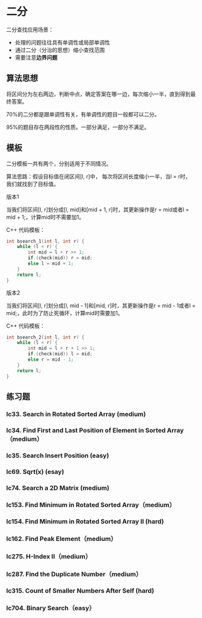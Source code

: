# 二分

二分查找应用场景：

- 处理的问题往往具有单调性或局部单调性
- 通过二分（分治的思想）缩小查找范围
- 需要注意**边界问题**

## 算法思想

将区间分为左右两边，判断中点，确定答案在哪一边，每次缩小一半，直到得到最终答案。

70%的二分都是跟单调性有关，有单调性的题目一般都可以二分。

95%的题目存在两段性的性质。一部分满足，一部分不满足。

## 模板

二分模板一共有两个，分别适用于不同情况。

算法思路：假设目标值在闭区间[l, r]中， 每次将区间长度缩小一半，当l = r时，我们就找到了目标值。

版本1

当我们将区间[l, r]划分成[l, mid]和[mid + 1, r]时，其更新操作是r = mid或者l = mid + 1;，计算mid时不需要加1。

C++ 代码模板：

```cpp
int bsearch_1(int l, int r) {
    while (l < r) {
        int mid = l + r >> 1;
        if (check(mid)) r = mid;
        else l = mid + 1;
    }
    return l;
}
```

版本2

当我们将区间[l, r]划分成[l, mid - 1]和[mid, r]时，其更新操作是r = mid - 1或者l = mid;，此时为了防止死循环，计算mid时需要加1。

C++ 代码模板：

```cpp
int bsearch_2(int l, int r) {
    while (l < r) {
        int mid = l + r + 1 >> 1;
        if (check(mid)) l = mid;
        else r = mid - 1;
    }
    return l;
}
```

## 练习题

### lc33. Search in Rotated Sorted Array (medium)

### lc34. Find First and Last Position of Element in Sorted Array（medium）

### lc35. Search Insert Position (easy)

### lc69. Sqrt(x) (esay)

### lc74. Search a 2D Matrix (medium)

### lc153. Find Minimum in Rotated Sorted Array（medium）

### lc154. Find Minimum in Rotated Sorted Array II (hard)

### lc162. Find Peak Element（medium）

### lc275. H-Index II（medium）

### lc287. Find the Duplicate Number（medium）

### lc315. Count of Smaller Numbers After Self (hard)

### lc704. Binary Search（easy）
